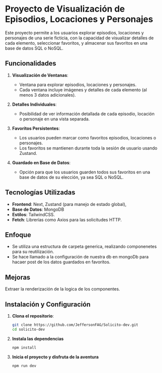 # Proyecto de Visualización de Episodios, Locaciones y Personajes

Este proyecto permite a los usuarios explorar episodios, locaciones y personajes de una serie ficticia, con la capacidad de visualizar detalles de cada elemento, seleccionar favoritos, y almacenar sus favoritos en una base de datos SQL o NoSQL.

## Funcionalidades

1. **Visualización de Ventanas**:
   - Ventana para explorar episodios, locaciones y personajes.
   - Cada ventana incluye imágenes y detalles de cada elemento (al menos 3 datos adicionales).
2. **Detalles Individuales**:

   - Posibilidad de ver información detallada de cada episodio, locación o personaje en una vista separada.

3. **Favoritos Persistentes**:

   - Los usuarios pueden marcar como favoritos episodios, locaciones o personajes.
   - Los favoritos se mantienen durante toda la sesión de usuario usando Zustand.

4. **Guardado en Base de Datos**:
   - Opción para que los usuarios guarden todos sus favoritos en una base de datos de su elección, ya sea SQL o NoSQL.

## Tecnologías Utilizadas

- **Frontend**: Next, Zustand (para manejo de estado global),
- **Base de Datos**: MongoDB
- **Estilos**: TailwindCSS.
- **Fetch**: Librerías como Axios para las solicitudes HTTP.

## Enfoque

- Se utiliza una estructura de carpeta generica, realizando componenetes para su reutilización.
- Se hace llamado a la configuración de nuestra db en mongoDb para hacaer post de los datos guardados en favoritos.

## Mejoras

Extraer la renderización de la logica de los componentes.

## Instalación y Configuración

1. **Clona el repositorio**:
   ```bash
   git clone https://github.com/JeffersonFAG/Solicito-dev.git
   cd solicito-dev
   ```
2. **Instala las dependencias**
   ```bash
   npm install
   ```
3. **Inicia el proyecto y disfruta de la aventura**
   ```bash
   npm run dev
   ```
